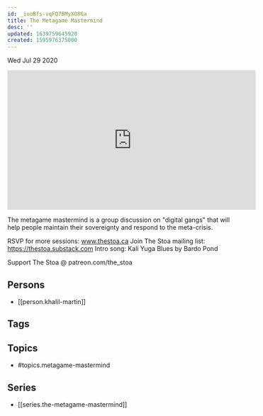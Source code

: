 ```yaml
---
id: _iuoBfs-vqFQ7BMyXO86a
title: The Metagame Mastermind
desc: ''
updated: 1639759645920
created: 1595976375000
---
```





Wed Jul 29 2020

<iframe width="560" height="315" src="https://www.youtube.com/embed/yxjNPZY5ELE" title="The Metagame Mastermind w/ Khalil Martin (July 19, 2020)" frameborder="0" allow="accelerometer; autoplay; clipboard-write; encrypted-media; gyroscope; picture-in-picture" allowfullscreen ></iframe>

The metagame mastermind is a group discussion on "digital gangs" that will help people maintain their sovereignty and respond to the meta-crisis.

RSVP for more sessions: www.thestoa.ca
Join The Stoa mailing list: https://thestoa.substack.com
Intro song: Kali Yuga Blues by Bardo Pond

Support The Stoa @ patreon.com/the_stoa

## Persons

- [[person.khalil-martin]]

## Tags



## Topics

- #topics.metagame-mastermind

## Series

- [[series.the-metagame-mastermind]]

